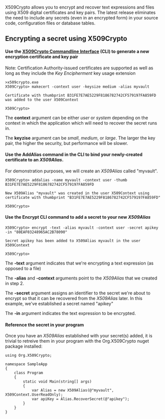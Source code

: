 X509Crypto allows you to encrypt and recover text expressions and files using X509 digital certificates and key pairs. The latest release eliminates the need to include any secrets (even in an encrypted form) in your source code, configuration files or database tables.

## Encrypting a secret using X509Crypto

#### Use the [X509Crypto Commandline Interface](https://github.com/MikeBrunoCISSP/x509Crypto/tree/master/zip) (CLI) to generate a new encryption certificate and key pair 
Note: Certification Authority-issued certificates are supported as well as long as they include the *Key Encipherment* key usage extension

```
>x509crypto.exe
X509Crypto> makecert -context user -keysize medium -alias myvault

Certificate with thumbprint B31FE7E7AE5229F8186782742CF579197FA859FD was added to the user X509Context

X509Crypto>
```

The **context** argument can be either *user* or *system* depending on the context in which the application which will need to recover the secret runs in.

The **keyzise** argument can be *small*, *medium*, or *large*. The larger the key pair, the higher the security, but performance will be slower.

#### Use the **AddAlias** command in the CLI to bind your newly-created certificate to an *X509Alias*. 
For demonstration purposes, we will create an *X509Alias* called "myvault".

```
X509Crypto> addalias -name myvault -context user -thumb B31FE7E7AE5229F8186782742CF579197FA859FD

New X509Alias "myvault" was created in the user X509Context using certificate with thumbprint "B31FE7E7AE5229F8186782742CF579197FA859FD"

X509Crypto>
```

#### Use the **Encrypt** CLI command to add a secret to your new *X509Alias*

```
X509Crypto> encrypt -text -alias myvault -context user -secret apikey -in "80EAF03248965AC2B78090"

Secret apikey has been added to X509Alias myvault in the user X509Context

X509Crypto>
```

The **-text** argument indicates that we're encrypting a text expression (as opposed to a file)

The **-alias** and **-context** arguments point to the *X509Alias* that we created in step 2.

The **-secret** argument assigns an identifier to the secret we're about to encrypt so that it can be recovered from the *X509Alias* later. In this example, we've established a secret named "apikey"

The **-in** argument indicates the text expression to be encrypted.



#### Reference the secret in your program

Once you have an *X509Alias* established with your secret(s) added, it is trivial to retreive them in your program with the Org.X509Crypto nuget package installed:

```
using Org.X509Crypto;

namespace SampleApp
{
    class Program
    {
        static void Main(string[] args)
        {
            var Alias = new X509Alias(@"myvault", X509Context.UserReadOnly);
            var apiKey = Alias.RecoverSecret(@"apikey");
        }
    }
}
```